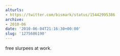 ```yaml
---
alturls:
- https://twitter.com/bismark/status/15442995386
archive:
- 2010-06
date: '2010-06-04T21:16:30+00:00'
slug: '1275686190'
---
```


free slurpees at work.

